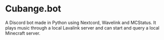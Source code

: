# Cubange.bot
A Discord bot made in Python using Nextcord, Wavelink and MCStatus. It plays music through a local Lavalink server and can start and query a local Minecraft server.
